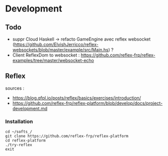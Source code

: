 # Development

## Todo 

  - suppr Cloud Haskell -> refacto GameEngine avec reflex websocket (https://github.com/ElvishJerricco/reflex-websockets/blob/master/example/src/Main.hs) ?
  - Client ReflexDom to websocket :  https://github.com/reflex-frp/reflex-examples/tree/master/websocket-echo

## Reflex

sources : 
 - https://blog.qfpl.io/posts/reflex/basics/exercises/introduction/
 - https://github.com/reflex-frp/reflex-platform/blob/develop/docs/project-development.md

### Installation

```
cd ~/softs_/
git clone https://github.com/reflex-frp/reflex-platform
cd reflex-platform
./try-reflex
exit
```
